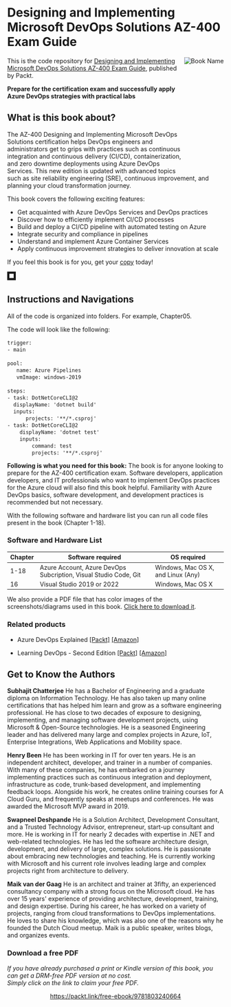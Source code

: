 # Designing and Implementing Microsoft DevOps Solutions AZ-400 Exam Guide

<a href="https://www.packtpub.com/product/designing-and-implementing-microsoft-devops-solutions-az-400-exam-guide-second-edition/9781803240664"><img src="https://images-na.ssl-images-amazon.com/images/I/51p9hr-HCeL._SX404_BO1,204,203,200_.jpg" alt="Book Name" height="256px" align="right"></a>

This is the code repository for [Designing and Implementing Microsoft DevOps Solutions AZ-400 Exam Guide](https://www.packtpub.com/product/designing-and-implementing-microsoft-devops-solutions-az-400-exam-guide-second-edition/9781803240664), published by Packt.

**Prepare for the certification exam and successfully apply Azure DevOps strategies with practical labs**

## What is this book about?
The AZ-400 Designing and Implementing Microsoft DevOps Solutions certification helps DevOps engineers and administrators get to grips with practices such as continuous integration and continuous delivery (CI/CD), containerization, and zero downtime deployments using Azure DevOps Services.
This new edition is updated with advanced topics such as site reliability engineering (SRE), continuous improvement, and planning your cloud transformation journey.

This book covers the following exciting features: 
* Get acquainted with Azure DevOps Services and DevOps practices
* Discover how to efficiently implement CI/CD processes
* Build and deploy a CI/CD pipeline with automated testing on Azure
* Integrate security and compliance in pipelines
* Understand and implement Azure Container Services
* Apply continuous improvement strategies to deliver innovation at scale

If you feel this book is for you, get your [copy](https://www.amazon.com/Designing-Implementing-Microsoft-DevOps-Solutions/dp/1803240660) today!

<a href="https://www.packtpub.com/?utm_source=github&utm_medium=banner&utm_campaign=GitHubBanner"><img src="https://raw.githubusercontent.com/PacktPublishing/GitHub/master/GitHub.png" alt="https://www.packtpub.com/" border="5" /></a>

## Instructions and Navigations
All of the code is organized into folders. For example, Chapter05.

The code will look like the following:
```
trigger:
- main

pool:
   name: Azure Pipelines
   vmImage: windows-2019
   
steps:
- task: DotNetCoreCLI@2
  displayName: 'dotnet build'
  inputs:
      projects: '**/*.csproj'
- task: DotNetCoreCLI@2
    displayName: 'dotnet test'
    inputs:
        command: test
        projects: '**/*.csproj'

```

**Following is what you need for this book:**
The book is for anyone looking to prepare for the AZ-400 certification exam. Software developers, application developers, and IT professionals who want to implement DevOps practices for the Azure cloud will also find this book helpful. Familiarity with Azure DevOps basics, software development, and development practices is recommended but not necessary.

With the following software and hardware list you can run all code files present in the book (Chapter 1-18).

### Software and Hardware List

| Chapter  | Software required                                                  | OS required                       |
| -------- | -------------------------------------------------------------------| ----------------------------------|
| 1-18     | Azure Account, Azure DevOps Subcription, Visual Studio Code, Git   | Windows, Mac OS X, and Linux (Any)|
| 16       | Visual Studio 2019 or 2022                                         | Windows, Mac OS X                 |



We also provide a PDF file that has color images of the screenshots/diagrams used in this book. [Click here to download it](https://packt.link/OADjU).

### Related products <Other books you may enjoy>
* Azure DevOps Explained [[Packt]](https://www.packtpub.com/product/azure-devops-explained/9781800563513) [[Amazon]](https://www.amazon.com/Azure-DevOps-Explained-started-practices/dp/1800563515)

* Learning DevOps - Second Edition [[Packt]](https://www.packtpub.com/product/learning-devops-second-edition/9781801818964) [[Amazon]](https://www.amazon.com/Learning-DevOps-comprehensive-accelerating-Kubernetes-ebook/dp/B09TBBJ787)

## Get to Know the Authors
**Subhajit Chatterjee**
He has a Bachelor of Engineering and a graduate diploma on Information Technology. He has also taken up many online certifications that has helped him learn and grow as a software engineering professional.
He has close to two decades of exposure to designing, implementing, and managing software development projects, using Microsoft & Open-Source technologies. He is a seasoned Engineering leader and has delivered many large and complex projects in Azure, IoT, Enterprise Integrations, Web Applications and Mobility space.

**Henry Been**
He has been working in IT for over ten years. He is an independent architect, developer, and trainer in a number of companies. With many of these companies, he has embarked on a journey implementing practices such as continuous integration and deployment, infrastructure as code, trunk-based development, and implementing feedback loops. Alongside his work, he creates online training courses for A Cloud Guru, and frequently speaks at meetups and conferences. He was awarded the Microsoft MVP award in 2019.

**Swapneel Deshpande**
He  is a Solution Architect, Development Consultant, and a Trusted Technology Advisor, entrepreneur, start-up consultant and more. He is working in IT for nearly 2 decades with expertise in .NET and web-related technologies. He has led the software architecture design, development, and delivery of large, complex solutions. He is passionate about embracing new technologies and teaching. He is currently working with Microsoft and his current role involves leading large and complex projects right from architecture to delivery.

**Maik van der Gaag**
He is an architect and trainer at 3fifty, an experienced consultancy company with a strong focus on the Microsoft cloud. He has over 15 years' experience of providing architecture, development, training, and design expertise. During his career, he has worked on a variety of projects, ranging from cloud transformations to DevOps implementations.
He loves to share his knowledge, which was also one of the reasons why he founded the Dutch Cloud meetup. Maik is a public speaker, writes blogs, and organizes events.
### Download a free PDF

 <i>If you have already purchased a print or Kindle version of this book, you can get a DRM-free PDF version at no cost.<br>Simply click on the link to claim your free PDF.</i>
<p align="center"> <a href="https://packt.link/free-ebook/9781803240664">https://packt.link/free-ebook/9781803240664 </a> </p>